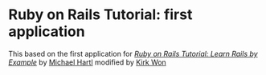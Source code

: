 # Ruby on Rails Tutorial: first application

This based on the first application for
[*Ruby on Rails Tutorial: Learn Rails by Example*](http://railstutorial.org/)
by [Michael Hartl](http://michaelhartl.com/)
modified by [Kirk Won](http://linkedin.com/in/kirkw)
